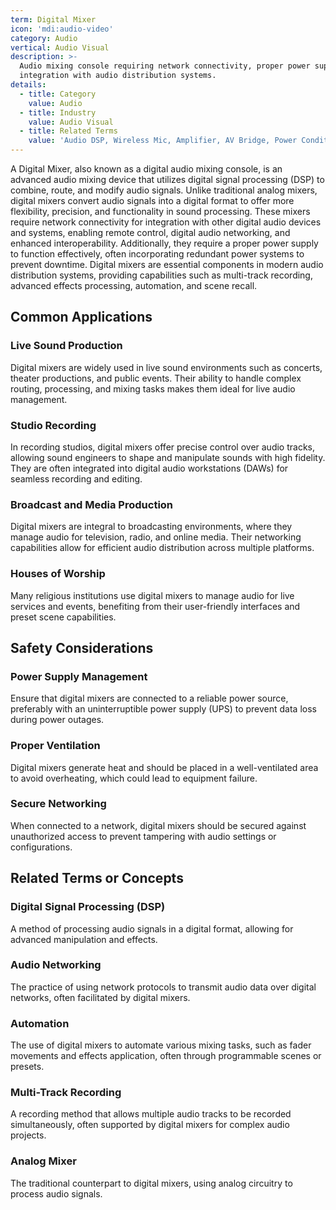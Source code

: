 ```yaml
---
term: Digital Mixer
icon: 'mdi:audio-video'
category: Audio
vertical: Audio Visual
description: >-
  Audio mixing console requiring network connectivity, proper power supply, and
  integration with audio distribution systems.
details:
  - title: Category
    value: Audio
  - title: Industry
    value: Audio Visual
  - title: Related Terms
    value: 'Audio DSP, Wireless Mic, Amplifier, AV Bridge, Power Conditioner'
---
```

A Digital Mixer, also known as a digital audio mixing console, is an advanced audio mixing device that utilizes digital signal processing (DSP) to combine, route, and modify audio signals. Unlike traditional analog mixers, digital mixers convert audio signals into a digital format to offer more flexibility, precision, and functionality in sound processing. These mixers require network connectivity for integration with other digital audio devices and systems, enabling remote control, digital audio networking, and enhanced interoperability. Additionally, they require a proper power supply to function effectively, often incorporating redundant power systems to prevent downtime. Digital mixers are essential components in modern audio distribution systems, providing capabilities such as multi-track recording, advanced effects processing, automation, and scene recall.

## Common Applications

### Live Sound Production
Digital mixers are widely used in live sound environments such as concerts, theater productions, and public events. Their ability to handle complex routing, processing, and mixing tasks makes them ideal for live audio management.

### Studio Recording
In recording studios, digital mixers offer precise control over audio tracks, allowing sound engineers to shape and manipulate sounds with high fidelity. They are often integrated into digital audio workstations (DAWs) for seamless recording and editing.

### Broadcast and Media Production
Digital mixers are integral to broadcasting environments, where they manage audio for television, radio, and online media. Their networking capabilities allow for efficient audio distribution across multiple platforms.

### Houses of Worship
Many religious institutions use digital mixers to manage audio for live services and events, benefiting from their user-friendly interfaces and preset scene capabilities.

## Safety Considerations

### Power Supply Management
Ensure that digital mixers are connected to a reliable power source, preferably with an uninterruptible power supply (UPS) to prevent data loss during power outages.

### Proper Ventilation
Digital mixers generate heat and should be placed in a well-ventilated area to avoid overheating, which could lead to equipment failure.

### Secure Networking
When connected to a network, digital mixers should be secured against unauthorized access to prevent tampering with audio settings or configurations.

## Related Terms or Concepts

### Digital Signal Processing (DSP)
A method of processing audio signals in a digital format, allowing for advanced manipulation and effects.

### Audio Networking
The practice of using network protocols to transmit audio data over digital networks, often facilitated by digital mixers.

### Automation
The use of digital mixers to automate various mixing tasks, such as fader movements and effects application, often through programmable scenes or presets.

### Multi-Track Recording
A recording method that allows multiple audio tracks to be recorded simultaneously, often supported by digital mixers for complex audio projects.

### Analog Mixer
The traditional counterpart to digital mixers, using analog circuitry to process audio signals.

